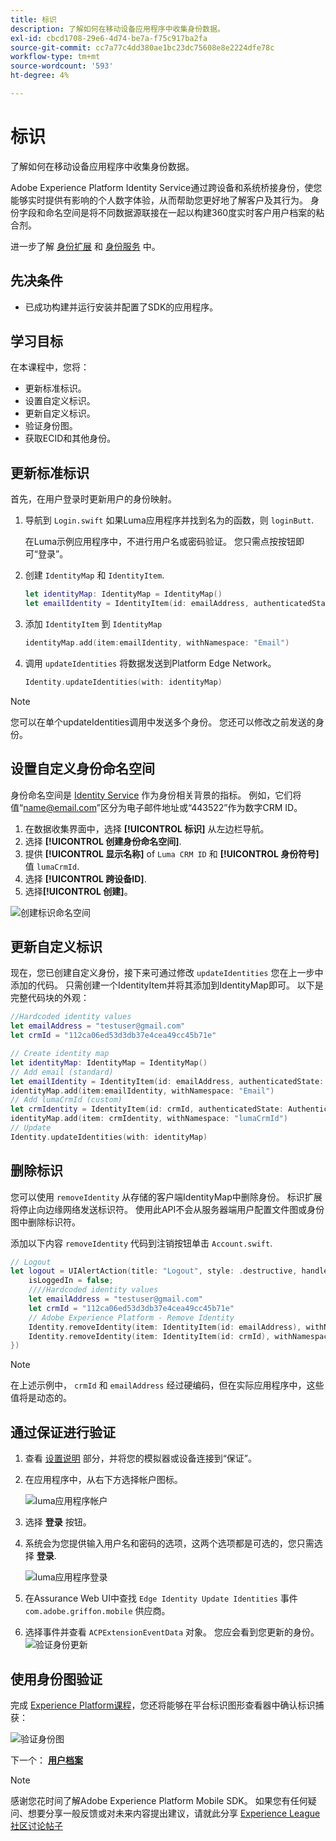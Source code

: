 ```yaml
---
title: 标识
description: 了解如何在移动设备应用程序中收集身份数据。
exl-id: cbcd1708-29e6-4d74-be7a-f75c917ba2fa
source-git-commit: cc7a77c4dd380ae1bc23dc75608e8e2224dfe78c
workflow-type: tm+mt
source-wordcount: '593'
ht-degree: 4%

---
```


# 标识

了解如何在移动设备应用程序中收集身份数据。

Adobe Experience Platform Identity Service通过跨设备和系统桥接身份，使您能够实时提供有影响的个人数字体验，从而帮助您更好地了解客户及其行为。 身份字段和命名空间是将不同数据源联接在一起以构建360度实时客户用户档案的粘合剂。

进一步了解 [身份扩展](https://aep-sdks.gitbook.io/docs/foundation-extensions/identity-for-edge-network) 和 [身份服务](https://experienceleague.adobe.com/docs/experience-platform/identity/home.html?lang=zh-Hans) 中。

## 先决条件

* 已成功构建并运行安装并配置了SDK的应用程序。

## 学习目标

在本课程中，您将：

* 更新标准标识。
* 设置自定义标识。
* 更新自定义标识。
* 验证身份图。
* 获取ECID和其他身份。

## 更新标准标识

首先，在用户登录时更新用户的身份映射。

1. 导航到 `Login.swift` 如果Luma应用程序并找到名为的函数，则 `loginButt`.

   在Luma示例应用程序中，不进行用户名或密码验证。 您只需点按按钮即可“登录”。

1. 创建 `IdentityMap` 和 `IdentityItem`.

   ```swift
   let identityMap: IdentityMap = IdentityMap()
   let emailIdentity = IdentityItem(id: emailAddress, authenticatedState: AuthenticatedState.authenticated)
   ```

1. 添加 `IdentityItem` 到 `IdentityMap`

   ```swift
   identityMap.add(item:emailIdentity, withNamespace: "Email")
   ```

1. 调用 `updateIdentities` 将数据发送到Platform Edge Network。

   ```swift
   Identity.updateIdentities(with: identityMap)
   ```

>[!NOTE]
>
>您可以在单个updateIdentities调用中发送多个身份。 您还可以修改之前发送的身份。


## 设置自定义身份命名空间

身份命名空间是 [Identity Service](https://experienceleague.adobe.com/docs/experience-platform/identity/home.html?lang=en) 作为身份相关背景的指标。 例如，它们将值“name@email.com”区分为电子邮件地址或“443522”作为数字CRM ID。

1. 在数据收集界面中，选择 **[!UICONTROL 标识]** 从左边栏导航。
1. 选择 **[!UICONTROL 创建身份命名空间]**.
1. 提供 **[!UICONTROL 显示名称]** of `Luma CRM ID` 和 **[!UICONTROL 身份符号]** 值 `lumaCrmId`.
1. 选择 **[!UICONTROL 跨设备ID]**.
1. 选择&#x200B;**[!UICONTROL 创建]**。

![创建标识命名空间](assets/mobile-identity-create.png)

## 更新自定义标识

现在，您已创建自定义身份，接下来可通过修改 `updateIdentities` 您在上一步中添加的代码。 只需创建一个IdentityItem并将其添加到IdentityMap即可。 以下是完整代码块的外观：

```swift
//Hardcoded identity values
let emailAddress = "testuser@gmail.com"
let crmId = "112ca06ed53d3db37e4cea49cc45b71e"

// Create identity map
let identityMap: IdentityMap = IdentityMap()
// Add email (standard)
let emailIdentity = IdentityItem(id: emailAddress, authenticatedState: AuthenticatedState.authenticated)
identityMap.add(item:emailIdentity, withNamespace: "Email")
// Add lumaCrmId (custom)
let crmIdentity = IdentityItem(id: crmId, authenticatedState: AuthenticatedState.authenticated)
identityMap.add(item: crmIdentity, withNamespace: "lumaCrmId")
// Update
Identity.updateIdentities(with: identityMap)
```

## 删除标识

您可以使用 `removeIdentity` 从存储的客户端IdentityMap中删除身份。 标识扩展将停止向边缘网络发送标识符。 使用此API不会从服务器端用户配置文件图或身份图中删除标识符。

添加以下内容 `removeIdentity` 代码到注销按钮单击 `Account.swift`.

```swift
// Logout
let logout = UIAlertAction(title: "Logout", style: .destructive, handler: { (action) -> Void in
    isLoggedIn = false;
    ////Hardcoded identity values
    let emailAddress = "testuser@gmail.com"
    let crmId = "112ca06ed53d3db37e4cea49cc45b71e"
    // Adobe Experience Platform - Remove Identity
    Identity.removeIdentity(item: IdentityItem(id: emailAddress), withNamespace: "Email")
    Identity.removeIdentity(item: IdentityItem(id: crmId), withNamespace: "lumaCrmId")
})
```

>[!NOTE]
>在上述示例中， `crmId` 和 `emailAddress` 经过硬编码，但在实际应用程序中，这些值将是动态的。

## 通过保证进行验证

1. 查看 [设置说明](assurance.md) 部分，并将您的模拟器或设备连接到“保证”。
1. 在应用程序中，从右下方选择帐户图标。

   ![luma应用程序帐户](assets/mobile-identity-login.png)
1. 选择 **登录** 按钮。
1. 系统会为您提供输入用户名和密码的选项，这两个选项都是可选的，您只需选择 **登录**.

   ![luma应用程序登录](assets/mobile-identity-login-final.png)
1. 在Assurance Web UI中查找 `Edge Identity Update Identities` 事件 `com.adobe.griffon.mobile` 供应商。
1. 选择事件并查看 `ACPExtensionEventData` 对象。 您应会看到您更新的身份。
   ![验证身份更新](assets/mobile-identity-validate-assurance.png)

## 使用身份图验证

完成 [Experience Platform课程](platform.md)，您还将能够在平台标识图形查看器中确认标识捕获：

![验证身份图](assets/mobile-identity-validate.png)


下一个： **[用户档案](profile.md)**

>[!NOTE]
>
>感谢您花时间了解Adobe Experience Platform Mobile SDK。 如果您有任何疑问、想要分享一般反馈或对未来内容提出建议，请就此分享 [Experience League社区讨论帖子](https://experienceleaguecommunities.adobe.com/t5/adobe-experience-platform-launch/tutorial-discussion-implement-adobe-experience-cloud-in-mobile/td-p/443796)